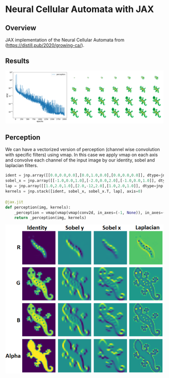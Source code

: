 # Neural Cellular Automata with JAX

## Overview
JAX implementation of the Neural Cellular Automata from (https://distill.pub/2020/growing-ca/).

## Results
![image_synthesis](figures/image_synthesis_withPerc.png?raw=true) 

## Perception
We can have a vectorized version of perception (channel wise convolution with specific filters) using vmap. In this case we apply vmap on each axis and convolve each channel of the input image by our identity, sobel and laplacian filters.

```python
ident = jnp.array([[0.0,0.0,0.0],[0.0,1.0,0.0],[0.0,0.0,0.0]], dtype=jnp.float32)
sobel_x = jnp.array([[-1.0,0.0,1.0],[-2.0,0.0,2.0],[-1.0,0.0,1.0]], dtype=jnp.float32)/8
lap = jnp.array([[1.0,2.0,1.0],[2.0,-12,2.0],[1.0,2.0,1.0]], dtype=jnp.float32)
kernels = jnp.stack([ident, sobel_x, sobel_x.T, lap], axis=0)

@jax.jit
def perception(img, kernels): 
    _perception = vmap(vmap(vmap(conv2d, in_axes=(-1, None)), in_axes=(None,0)), in_axes=(0, None)) 
    return _perception(img, kernels)
```

![image_synthesis](figures/perception_jax.png?raw=true) 